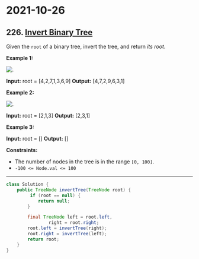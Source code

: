 # 2021-10-26

## 226. [Invert Binary Tree](https://leetcode.com/problems/invert-binary-tree/)

Given the `root` of a binary tree, invert the tree, and return _its root_.

**Example 1:**

![.](https://assets.leetcode.com/uploads/2021/03/14/invert1-tree.jpg)

**Input:** root = \[4,2,7,1,3,6,9\]
**Output:** \[4,7,2,9,6,3,1\]

**Example 2:**

![.](https://assets.leetcode.com/uploads/2021/03/14/invert2-tree.jpg)

**Input:** root = \[2,1,3\]
**Output:** \[2,3,1\]

**Example 3:**

**Input:** root = \[\]
**Output:** \[\]

**Constraints:**

- The number of nodes in the tree is in the range `[0, 100]`.
- `-100 <= Node.val <= 100`

---

```java
class Solution {
    public TreeNode invertTree(TreeNode root) {
         if (root == null) {
            return null;
        }

        final TreeNode left = root.left,
                right = root.right;
        root.left = invertTree(right);
        root.right = invertTree(left);
        return root;
    }
}
```
